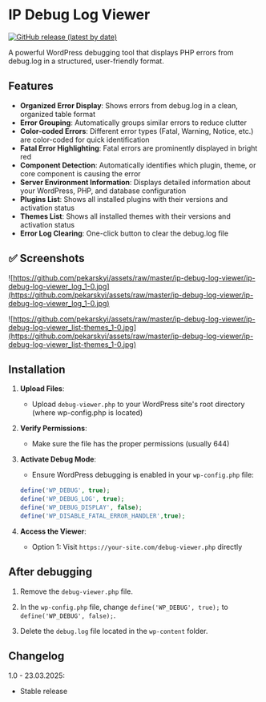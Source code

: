 # IP Debug Log Viewer

[![GitHub release (latest by date)](https://img.shields.io/github/v/release/pekarskyi/ip-debug-log-viewer?style=for-the-badge)](https://GitHub.com/pekarskyi/ip-debug-log-viewer/releases/)

A powerful WordPress debugging tool that displays PHP errors from debug.log in a structured, user-friendly format.

## Features

- **Organized Error Display**: Shows errors from debug.log in a clean, organized table format
- **Error Grouping**: Automatically groups similar errors to reduce clutter
- **Color-coded Errors**: Different error types (Fatal, Warning, Notice, etc.) are color-coded for quick identification
- **Fatal Error Highlighting**: Fatal errors are prominently displayed in bright red
- **Component Detection**: Automatically identifies which plugin, theme, or core component is causing the error
- **Server Environment Information**: Displays detailed information about your WordPress, PHP, and database configuration
- **Plugins List**: Shows all installed plugins with their versions and activation status
- **Themes List**: Shows all installed themes with their versions and activation status
- **Error Log Clearing**: One-click button to clear the debug.log file

## ✅ Screenshots
![https://github.com/pekarskyi/assets/raw/master/ip-debug-log-viewer/ip-debug-log-viewer_log_1-0.jpg](https://github.com/pekarskyi/assets/raw/master/ip-debug-log-viewer/ip-debug-log-viewer_log_1-0.jpg)

![https://github.com/pekarskyi/assets/raw/master/ip-debug-log-viewer/ip-debug-log-viewer_list-themes_1-0.jpg](https://github.com/pekarskyi/assets/raw/master/ip-debug-log-viewer/ip-debug-log-viewer_list-themes_1-0.jpg)

## Installation

1. **Upload Files**:
   - Upload `debug-viewer.php` to your WordPress site's root directory (where wp-config.php is located)

2. **Verify Permissions**:
   - Make sure the file has the proper permissions (usually 644)

3. **Activate Debug Mode**:
   - Ensure WordPress debugging is enabled in your `wp-config.php` file:
   ```php
   define('WP_DEBUG', true);
   define('WP_DEBUG_LOG', true);
   define('WP_DEBUG_DISPLAY', false);
   define('WP_DISABLE_FATAL_ERROR_HANDLER',true);
   ```

4. **Access the Viewer**:
   - Option 1: Visit `https://your-site.com/debug-viewer.php` directly

## After debugging

1. Remove the `debug-viewer.php` file.

2. In the `wp-config.php` file, change `define('WP_DEBUG', true);` to `define('WP_DEBUG', false);`.

3. Delete the `debug.log` file located in the `wp-content` folder.

## Changelog

1.0 - 23.03.2025:
- Stable release